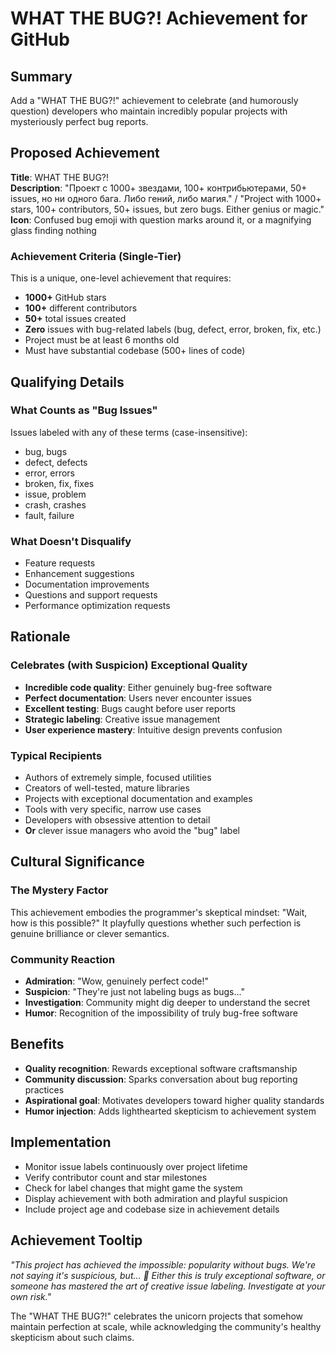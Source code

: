# WHAT THE BUG?! Achievement for GitHub

## Summary
Add a "WHAT THE BUG?!" achievement to celebrate (and humorously question) developers who maintain incredibly popular projects with mysteriously perfect bug reports.

## Proposed Achievement
**Title**: WHAT THE BUG?!  
**Description**: "Проект с 1000+ звездами, 100+ контрибьютерами, 50+ issues, но ни одного бага. Либо гений, либо магия." / "Project with 1000+ stars, 100+ contributors, 50+ issues, but zero bugs. Either genius or magic."  
**Icon**: Confused bug emoji with question marks around it, or a magnifying glass finding nothing

### Achievement Criteria (Single-Tier)
This is a unique, one-level achievement that requires:
- **1000+** GitHub stars
- **100+** different contributors
- **50+** total issues created
- **Zero** issues with bug-related labels (bug, defect, error, broken, fix, etc.)
- Project must be at least 6 months old
- Must have substantial codebase (500+ lines of code)

## Qualifying Details
### What Counts as "Bug Issues"
Issues labeled with any of these terms (case-insensitive):
- bug, bugs
- defect, defects  
- error, errors
- broken, fix, fixes
- issue, problem
- crash, crashes
- fault, failure

### What Doesn't Disqualify
- Feature requests
- Enhancement suggestions
- Documentation improvements
- Questions and support requests
- Performance optimization requests

## Rationale
### Celebrates (with Suspicion) Exceptional Quality
- **Incredible code quality**: Either genuinely bug-free software
- **Perfect documentation**: Users never encounter issues
- **Excellent testing**: Bugs caught before user reports
- **Strategic labeling**: Creative issue management
- **User experience mastery**: Intuitive design prevents confusion

### Typical Recipients
- Authors of extremely simple, focused utilities
- Creators of well-tested, mature libraries
- Projects with exceptional documentation and examples
- Tools with very specific, narrow use cases
- Developers with obsessive attention to detail
- **Or** clever issue managers who avoid the "bug" label

## Cultural Significance
### The Mystery Factor
This achievement embodies the programmer's skeptical mindset: "Wait, how is this possible?" It playfully questions whether such perfection is genuine brilliance or clever semantics.

### Community Reaction
- **Admiration**: "Wow, genuinely perfect code!"
- **Suspicion**: "They're just not labeling bugs as bugs..."
- **Investigation**: Community might dig deeper to understand the secret
- **Humor**: Recognition of the impossibility of truly bug-free software

## Benefits
- **Quality recognition**: Rewards exceptional software craftsmanship
- **Community discussion**: Sparks conversation about bug reporting practices
- **Aspirational goal**: Motivates developers toward higher quality standards
- **Humor injection**: Adds lighthearted skepticism to achievement system

## Implementation
- Monitor issue labels continuously over project lifetime
- Verify contributor count and star milestones
- Check for label changes that might game the system
- Display achievement with both admiration and playful suspicion
- Include project age and codebase size in achievement details

## Achievement Tooltip
*"This project has achieved the impossible: popularity without bugs. We're not saying it's suspicious, but... 🤔 Either this is truly exceptional software, or someone has mastered the art of creative issue labeling. Investigate at your own risk."*

The "WHAT THE BUG?!" celebrates the unicorn projects that somehow maintain perfection at scale, while acknowledging the community's healthy skepticism about such claims.
